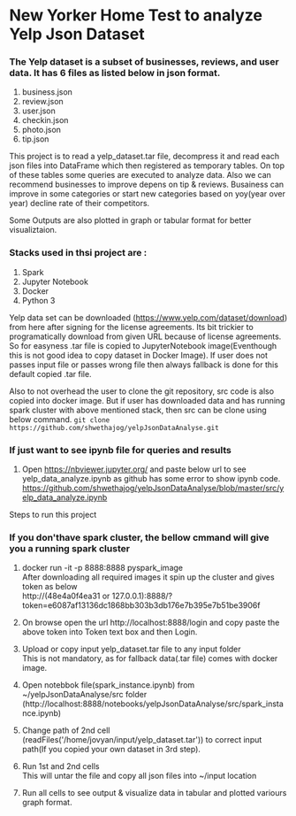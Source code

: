 # New Yorker Home Test to analyze Yelp Json Dataset

### The Yelp dataset is a subset of businesses, reviews, and user data. It has 6 files as listed below in json format.

1. business.json
2. review.json
3. user.json
4. checkin.json
5. photo.json
6. tip.json

This project is to read a yelp_dataset.tar file, decompress it and read each json files into DataFrame which then registered as temporary tables. On top of these tables some queries are executed to analyze data. Also we can recommend businesses to improve depens on tip & reviews. Busainess can improve in some categories or start new categories based on yoy(year over year) decline rate of their competitors.

Some Outputs are also plotted in graph or tabular format for better visualiztaion.

### Stacks used in thsi project are :
1. Spark
2. Jupyter Notebook
3. Docker
4. Python 3

Yelp data set can be downloaded (https://www.yelp.com/dataset/download) from here after signing for the license agreements.
Its bit trickier to programatically download from given URL because of license agreements. So for easyness .tar file is copied to JupyterNotebook image(Eventhough this is not good idea to copy dataset in Docker Image). If user does not passes input file or passes wrong file then always fallback is done for this default copied .tar file.

Also to not overhead the user to clone the git repository, src code is also copied into docker image. But if user has downloaded data and has running spark cluster with above mentioned stack, then src can be clone using below command.
``` git clone https://github.com/shwethajog/yelpJsonDataAnalyse.git ```

### If just want to see ipynb file for queries and results
1. Open https://nbviewer.jupyter.org/ and paste below url to see yelp_data_analyze.ipynb as github has some error to show ipynb code. 
https://github.com/shwethajog/yelpJsonDataAnalyse/blob/master/src/yelp_data_analyze.ipynb

Steps to run this project
### If you don'thave spark cluster, the bellow cmmand will give you a running spark cluster 
1. docker run -it -p 8888:8888 pyspark_image<br/>
   After downloading all required images it spin up the cluster and gives token as below<br/>
   http://(48e4a0f4ea31 or 127.0.0.1):8888/?token=e6087af13136dc1868bb303b3db176e7b395e7b51be3906f

2. On browse open the url http://localhost:8888/login and copy paste the above token into Token text box and then Login.

3. Upload or copy input yelp_dataset.tar file to any input folder<br/>
    This is not mandatory, as for fallback data(.tar file) comes with docker image.

4. Open notebbok file(spark_instance.ipynb) from ~/yelpJsonDataAnalyse/src folder <br/>      (http://localhost:8888/notebooks/yelpJsonDataAnalyse/src/spark_instance.ipynb)

5. Change path of 2nd cell (readFiles('/home/jovyan/input/yelp_dataset.tar')) to correct input path(If you copied your own dataset in 3rd step).

6. Run 1st and 2nd cells<br/>
    This will untar the file and copy all json files into ~/input location

7. Run all cells to see output & visualize data in tabular and plotted variours graph format.


